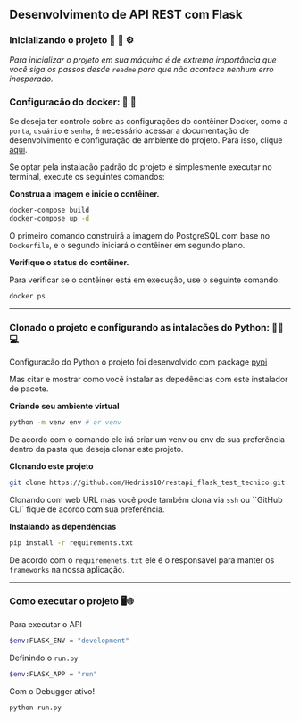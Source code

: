 ## Desenvolvimento de API REST com Flask 



### Inicializando o projeto 🔧 🔨 ⚙️

*Para inicializar o projeto em sua máquina é de extrema importância que você siga os passos desde `readme` para que não acontece nenhum erro inesperado.*


### Configuracão do docker: 🔧 🐳


Se deseja ter controle sobre as configurações do contêiner Docker, como a ``porta``, ``usuário`` e ``senha``, é necessário acessar a documentação de desenvolvimento e configuração de ambiente do projeto. Para isso, clique <a href="docs/preview.md">aqui</a>.

Se optar pela instalação padrão do projeto é simplesmente executar no terminal, execute os seguintes comandos:

**Construa a imagem e inicie o contêiner.**

```bash
docker-compose build
docker-compose up -d
```

O primeiro comando construirá a imagem do PostgreSQL com base no `Dockerfile`, e o segundo iniciará o contêiner em segundo plano.

**Verifique o status do contêiner.**

Para verificar se o contêiner está em execução, use o seguinte comando:

```bash
docker ps
```

---

### Clonado o projeto e configurando as intalacões do Python: 🐍🔎💻

Configuracão do Python o projeto foi desenvolvido com package <a href="https://pypi.org/">pypi</a>

Mas citar e mostrar como você instalar as depedências com este instalador de pacote.

**Criando seu ambiente virtual**
```bash
python -m venv env # or venv 
```
De acordo com o comando ele irá criar um venv ou env de sua preferência dentro da pasta que deseja clonar este projeto.

**Clonando este projeto**
```bash
git clone https://github.com/Hedriss10/restapi_flask_test_tecnico.git
```
Clonando com web URL mas você pode também clona via ``ssh`` ou ``GitHub CLI` fique de acordo com sua preferência.


**Instalando as dependências**
```bash
pip install -r requirements.txt
```
De acordo com o ``requiremenets.txt`` ele é o responsável para manter os `frameworks` na nossa aplicação.

---

### Como executar o projeto 🖥️🌐

Para executar o API


```bash
$env:FLASK_ENV = "development"
``` 

Definindo o `run.py`
```bash
$env:FLASK_APP = "run"
```

Com o Debugger ativo!
```bash 
python run.py 
```











